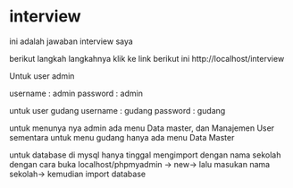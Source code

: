 # interview
ini adalah jawaban interview saya 

berikut langkah langkahnya
klik ke link berikut ini http://localhost/interview

Untuk user admin

username : admin
password : admin

untuk user gudang
username : gudang
password : gudang

untuk menunya nya admin ada menu Data master, dan Manajemen User
sementara untuk menu gudang hanya ada menu Data Master

untuk database di mysql hanya tinggal mengimport dengan nama sekolah dengan cara
buka localhost/phpmyadmin -> new-> lalu masukan nama sekolah-> kemudian import database
